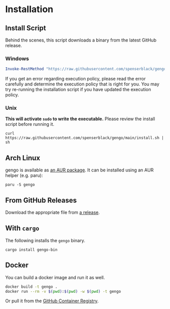 # Installation

## Install Script

Behind the scenes, this script downloads a binary from the latest GitHub release.

### Windows

```powershell
Invoke-RestMethod "https://raw.githubusercontent.com/spenserblack/gengo/main/install.ps1" | Invoke-Expression
```

If you get an error regarding execution policy, please read the error carefully and determine the execution policy that is right for you. You may try re-running the installation script if you have updated the execution policy.

### Unix

**This will activate `sudo` to write the executable.** Please review the install script before
running it.

```shell
curl https://raw.githubusercontent.com/spenserblack/gengo/main/install.sh | sh
```

## Arch Linux

gengo is available as [an AUR package](https://aur.archlinux.org/packages/gengo/).
It can be installed using an AUR helper (e.g. paru):

```shell
paru -S gengo
```

## From GitHub Releases

Download the appropriate file from [a release](https://github.com/spenserblack/gengo/releases).

## With `cargo`

The following installs the `gengo` binary.

```shell
cargo install gengo-bin
```

## Docker

You can build a docker image and run it as well.

```bash
docker build -t gengo .
docker run --rm -v $(pwd):$(pwd) -w $(pwd) -t gengo
```

Or pull it from the [GitHub Container Registry][ghcr-package].

[ghcr-package]: https://github.com/users/spenserblack/packages/container/package/gengo
